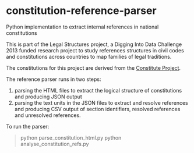 # constitution-reference-parser
Python implementation to extract internal references in national constitutions

This is part of the Legal Structures project, a Digging Into Data Challenge 2013 funded research project to study references structures in civil codes and constitutions across countries to map families of legal traditions.

The constitutions for this project are derived from the [Constitute Project](https://www.constituteproject.org/).

The reference parser runs in two steps:

1. parsing the HTML files to extract the logical structure of constitutions and producing JSON output
2. parsing the text units in the JSON files to extract and resolve references and producing CSV output of section identifiers, resolved references and unresolved references.

To run the parser:

> python parse_constitution_html.py <HTML-dir> <structure-dir>
> python analyse_constitution_refs.py <structure-dir> <identifier-dir> <reference-dir> <missing-references-dir>

